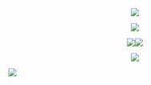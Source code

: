 <div align="center">
 <img src="https://cdn.upload.systems/uploads/FuLfK6ug.gif">
</div>


<p align="center">
<a href="https://discord.com/users/1003701036906725446">
<img src="https://lanyard-profile-readme.vercel.app/api/1003701036906725446?theme=dark&bg=292b2f&animated=false&hideDiscrim=true&borderRadius=27px&idleMessage=retrosecurity.xyz">



<p align="center">
<a href="https://www.twitter.com/fran_afp_" target="_blank" rel="noreferrer"><img
src="https://img.shields.io/twitter/follow/fran_afp_?logo=twitter&style=for-the-badge&color=0891b2&labelColor=1c1917"
/></a><a href="https://www.github.com/franafp" target="_blank" rel="noreferrer"><img
src="https://img.shields.io/github/followers/Pandaxyz-xd?logo=github&style=for-the-badge&color=0891b2&labelColor=1c1917" /></a>
</p>

<p align="center">
<img src="https://skillicons.dev/icons?i=html,css,scss,ts,js,python,rust,go,unity,godot,c,cpp,cs"/>
</p>


[<img src="https://raw.githubusercontent.com/trinib/trinib/main/.images/footer.svg">](https://youtu.be/iik25wqIuFo)
